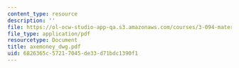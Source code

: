 ```yaml
---
content_type: resource
description: ''
file: https://ol-ocw-studio-app-qa.s3.amazonaws.com/courses/3-094-materials-in-human-experience-spring-2004/6826365c57217045de33d71bdc1390f1_axemoney_dwg.pdf
file_type: application/pdf
resourcetype: Document
title: axemoney_dwg.pdf
uid: 6826365c-5721-7045-de33-d71bdc1390f1
---
```

